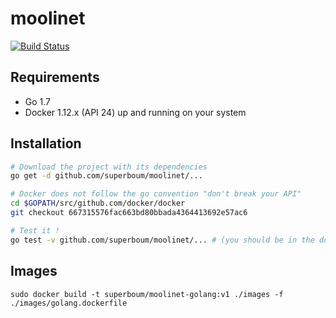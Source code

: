 moolinet
========

[![Build Status](http://ci.deuxfleurs.fr/job/moolinet/job/master/badge/icon)](http://ci.deuxfleurs.fr/job/moolinet/job/master/)

## Requirements

 * Go 1.7
 * Docker 1.12.x (API 24) up and running on your system


## Installation

```bash
# Download the project with its dependencies
go get -d github.com/superboum/moolinet/...

# Docker does not follow the go convention "don't break your API"
cd $GOPATH/src/github.com/docker/docker
git checkout 667315576fac663bd80bbada4364413692e57ac6

# Test it !
go test -v github.com/superboum/moolinet/... # (you should be in the docker group or run this test as root)
```

## Images

```
sudo docker build -t superboum/moolinet-golang:v1 ./images -f ./images/golang.dockerfile
```

